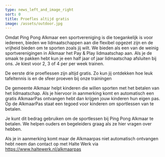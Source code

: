 ```yaml
---
type: news_left_and_image_right
sort: 0
title: Proefles altijd gratis
image: /assets/outdoor.jpg
---
```

Omdat Ping Pong Alkmaar een sportvereniging is die toegankelijk is voor iedereen, bieden we lidmaatschappen aan die flexibel opgezet zijn en de vrijheid bieden om te sporten zoals jij wilt. We bieden als een van de weinig sportverenigingen in Alkmaar het Pay & Play lidmaatschap aan. Als je de smaak te pakken hebt kun je een half jaar of jaar lidmaatschap afsluiten bij ons. Je kiest voor 2, 3 of 4 per per week trainen.

De eerste drie proeflessen zijn altijd gratis. Zo kun jij ontdekken hoe leuk tafeltennis is en de sfeer proeven bij onze trainingen

De gemeente Alkmaar helpt kinderen die willen sporten met het betalen van het lidmaatschap. Als je hiervoor in aanmerking komt en automatisch een gratis AlkmaarPas ontvangen hebt dan krijgen jouw kinderen hun eigen pas. Op de AlkmaarPas staat een tegoed voor kinderen om sportlessen van te betalen.

Je kunt dit bedrag gebruiken om de sportlessen bij Ping Pong Alkmaar te betalen. We helpen ouders en begeleiders graag als ze hier vragen over hebben.

Als je in aanmerking komt maar de Alkmaarpas niet automatisch ontvangen hebt neem dan contact op met Halte Werk via https://www.haltewerk.nl/alkmaarpas